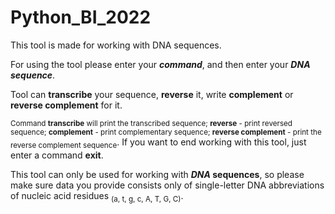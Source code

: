 # Python_BI_2022

This tool is made for working with DNA sequences.

For using the tool please enter your **_command_**, and then enter your **_DNA sequence_**.

Tool can **transcribe** your sequence, **reverse** it, write **complement** or **reverse complement** for it. 

<sub>Command **transcribe** will print the transcribed sequence; **reverse** - print reversed sequence; **complement** - print complementary sequence; **reverse complement** - print the reverse complement sequence</sub>.
If you want to end working with this tool, just enter a command **exit**.

This tool can only be used for working with **_DNA_ sequences**, so please make sure data you provide consists only of single-letter DNA abbreviations of nucleic acid residues <sub>(a, t, g, c, A, T, G, C)</sub>.

